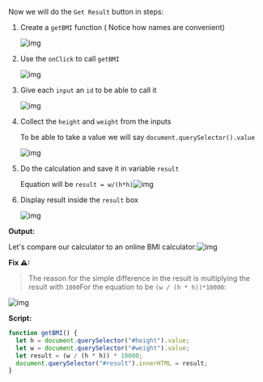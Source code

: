 Now we will do the `Get Result` button in steps: 

1. Create a `getBMI` function ( Notice how names are convenient)

   ![img](https://lh6.googleusercontent.com/SQgfvQMJ9vWBXPrkYGAgRoQ4R7mDduLnu9W7hJhBICHY0SHAe5YrHcejtsDDXAT6dxDs2x-pWYXecv7NvKI4yj2wlx1VxnncbqoywAquBxWn0c6qcstIACeDotrLzO01k5ELy90Q)

2. Use the `onClick` to call `getBMI`

   ![img](https://lh5.googleusercontent.com/tDVmR_eCijBgOLwMWHtaMviiC5YbCV-wu5fkSn9LL0-xbIFCLEHMRDpxfQHa0tulsRTScfSZbj44gL9_ufT8vlWpqbtC0NUM_ZZyX2Se287aPnSd0KQvXiEaqLletBhQAV5W_u1w)

3. Give each `input` an `id` to be able to call it

   ![img](https://lh5.googleusercontent.com/0IEHrzWWs64PNJ_qiduasTdsQagHXXuMRXZJi_OzbOLQKjzKhoGBsCBvVrHshlF-IX_-TlljhCK30qN60hFehf0a7Jptgr1SPsQej0in2CCubFT6UO9hiqxOGV0YHIBdNLESGnyn)

4. Collect the `height` and `weight` from the inputs 

   To be able to take a value we will say `document.querySelector().value`

   ![img](https://lh5.googleusercontent.com/s1sj_XIsTZ4iBnr7v0BRAz1JxiUHLXadGmiLRs2FcS18uLfcRHTdWLvEvIFPNvrpfoOAmIXihaNsDiBiW6U-1dkKTur2cYMS6SLAVvcsOvKWc-0mXAJgaPUaBqhNconSgjF6lfRm)

5. Do the calculation and save it in variable `result`

   Equation will be `result = w/(h*h)`![img](https://lh6.googleusercontent.com/WCXeIpxjAogcK-AcWkGE59tZArCVMUgsjhRjWsOcr_XdZSNIRPJrky0WTEn_PRRtVUdEfQY37_kU-_L9lKRMA_ibqig38hvSCC8-8E4MAiSX9Tj4eHSBLTuC9OFr4xjmGQzBes8X)

6. Display result inside the `result` box

   ![img](https://lh4.googleusercontent.com/CkE3rJ3Ep5luVt9i7eUuuEBZwuiAsZrZ9HFPJAgIwsVjJbNTFg9L-YhqkliNQmfIHqimgYHrkJ9vDwpqQVhRMFAZDsI9ewT2gyM4JJr9pdpmgjpNdKFDBdV5oTJJfeIX8qN1XV6D)

   

**Output:** 

Let's compare our calculator to an online BMI calculator:![img](https://lh5.googleusercontent.com/7pSJT5oIjeWaZT6PH9emKE5rdeY8wGwUynDG0qatcf-15o6xFHYsL5S2fOYm6K_cKLr6Gm-WBD9KqZZEXAwYY7HdIYQClge0jCC_YhTvxt0UnrJMMEjtf4TiqJJQvvp8Tg5Znork)

**Fix ⚠:**

>  The reason for the simple difference in the result is multiplying the result with `1000`For the equation to be `(w / (h * h))*10000`:

![img](https://lh5.googleusercontent.com/HsUbMC7FiJupTgESHM9l8vUHLlQ1z_Jvli0cRAI60kLneIbt_Ik9_h8XXoEfYgBEFks3GaUzTU8T8c4SYCnVayFBEGsUBp-iaYWxJViqUGdJo3qexgKkvH82vONGGckZH5_QwA-O)

**Script:** 

````javascript
function getBMI() {
  let h = document.querySelector("#height").value;
  let w = document.querySelector("#weight").value;
  let result = (w / (h * h)) * 10000;
  document.querySelector("#result").innerHTML = result;
}
````

